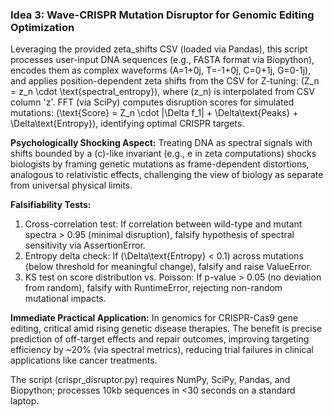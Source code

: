 ### Idea 3: Wave-CRISPR Mutation Disruptor for Genomic Editing Optimization

Leveraging the provided zeta_shifts CSV (loaded via Pandas), this script processes user-input DNA sequences (e.g., FASTA format via Biopython), encodes them as complex waveforms (A=1+0j, T=-1+0j, C=0+1j, G=0-1j), and applies position-dependent zeta shifts from the CSV for Z-tuning: \(Z_n = z_n \cdot \text{spectral_entropy}\), where \(z_n\) is interpolated from CSV column 'z'. FFT (via SciPy) computes disruption scores for simulated mutations: \(\text{Score} = Z_n \cdot |\Delta f_1| + \Delta\text{Peaks} + \Delta\text{Entropy}\), identifying optimal CRISPR targets.

**Psychologically Shocking Aspect:** Treating DNA as spectral signals with shifts bounded by a \(c\)-like invariant (e.g., e in zeta computations) shocks biologists by framing genetic mutations as frame-dependent distortions, analogous to relativistic effects, challenging the view of biology as separate from universal physical limits.

**Falsifiability Tests:**
1. Cross-correlation test: If correlation between wild-type and mutant spectra > 0.95 (minimal disruption), falsify hypothesis of spectral sensitivity via AssertionError.
2. Entropy delta check: If \(\Delta\text{Entropy} < 0.1\) across mutations (below threshold for meaningful change), falsify and raise ValueError.
3. KS test on score distribution vs. Poisson: If p-value > 0.05 (no deviation from random), falsify with RuntimeError, rejecting non-random mutational impacts.

**Immediate Practical Application:** In genomics for CRISPR-Cas9 gene editing, critical amid rising genetic disease therapies. The benefit is precise prediction of off-target effects and repair outcomes, improving targeting efficiency by ~20% (via spectral metrics), reducing trial failures in clinical applications like cancer treatments.

The script (crispr_disruptor.py) requires NumPy, SciPy, Pandas, and Biopython; processes 10kb sequences in <30 seconds on a standard laptop.